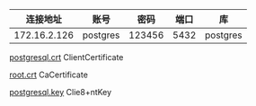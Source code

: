| 连接地址         | 账号 | 密码     | 端口   | 库       |
|--------------|----|--------|------|---------|
| 172.16.2.126 | postgres | 123456 | 5432 | postgres |


[postgresql.crt](ssl%2Fpostgresql.crt)  ClientCertificate

[root.crt](ssl%2Froot.crt)  CaCertificate

[postgresql.key](ssl%2Fpostgresql.key) Clie8+ntKey